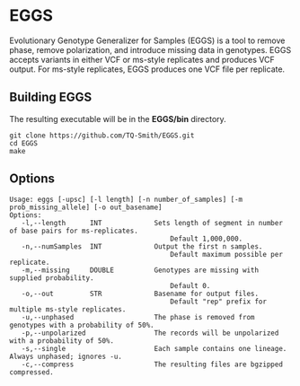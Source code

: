 # EGGS

Evolutionary Genotype Generalizer for Samples (EGGS) is a tool to remove phase, remove polarization, and 
introduce missing data in genotypes. EGGS accepts variants in either VCF or ms-style replicates and produces
VCF output. For ms-style replicates, EGGS produces one VCF file per replicate.

## Building EGGS

The resulting executable will be in the **EGGS/bin** directory.

```
git clone https://github.com/TQ-Smith/EGGS.git 
cd EGGS
make
```

## Options

```
Usage: eggs [-upsc] [-l length] [-n number_of_samples] [-m prob_missing_allele] [-o out_basename]
Options:
   -l,--length      INT             Sets length of segment in number of base pairs for ms-replicates. 
                                        Default 1,000,000.
   -n,--numSamples  INT             Output the first n samples. 
                                        Default maximum possible per replicate.
   -m,--missing     DOUBLE          Genotypes are missing with supplied probability. 
                                        Default 0.
   -o,--out         STR             Basename for output files.
                                        Default "rep" prefix for multiple ms-style replicates.
   -u,--unphased                    The phase is removed from genotypes with a probability of 50%.
   -p,--unpolarized                 The records will be unpolarized with a probability of 50%.
   -s,--single                      Each sample contains one lineage. Always unphased; ignores -u.
   -c,--compress                    The resulting files are bgzipped compressed.
```
